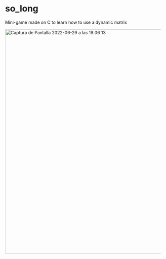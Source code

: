 # so_long
Mini-game made on C to learn how to use a dynamic matrix


<img width="725" alt="Captura de Pantalla 2022-06-29 a las 18 06 13" src="https://user-images.githubusercontent.com/90343007/176483604-aafe8eb6-6788-4ade-b9b1-69b88e7af76c.png">
